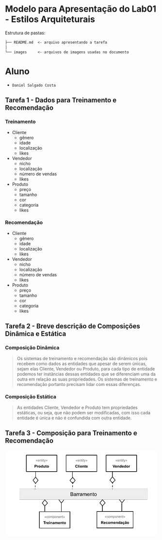 # Modelo para Apresentação do Lab01 - Estilos Arquiteturais

Estrutura de pastas:

~~~
├── README.md  <- arquivo apresentando a tarefa
│
└── images     <- arquivos de imagens usadas no documento
~~~

# Aluno
* `Daniel Salgado Costa`

## Tarefa 1 - Dados para Treinamento e Recomendação

### Treinamento
* Cliente
  * gênero
  * idade
  * localização
  * likes
* Vendedor
  * nicho
  * localização
  * número de vendas
  * likes
* Produto
  * preço
  * tamanho
  * cor
  * categoria
  * likes

### Recomendação
* Cliente
  * gênero
  * idade
  * localização
  * likes
* Vendedor
  * nicho
  * localização
  * número de vendas
  * likes
* Produto
  * preço
  * tamanho
  * cor
  * categoria
  * likes


## Tarefa 2 - Breve descrição de Composições Dinâmica e Estática

### Composição Dinâmica
> Os sistemas de treinamento e recomendação são dinâmicos pois recebem como dados as entidades que apesar de serem únicas, sejam elas Cliente, Vendedor ou Produto, para cada tipo de entidade podemos ter instâncias dessas entidades que se diferenciam uma da outra em relação as suas propriedades. Os sistemas de treinamento e recomendação portanto precisam lidar com essas diferenças.
### Composição Estática
> As entidades Cliente, Vendedor e Produto tem propriedades estáticas, ou seja, que não podem ser modificadas, com isso cada entidade é única e não é confundida com outra entidade.

## Tarefa 3 - Composição para Treinamento e Recomendação

![Diagrama Eventos](images/recomendation-composition.png)
